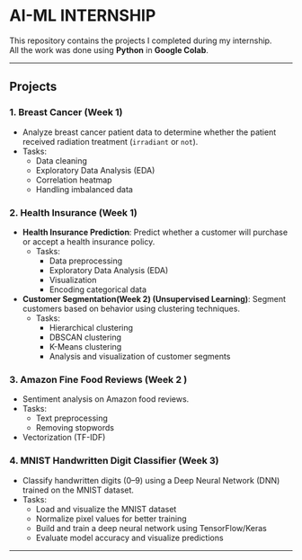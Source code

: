 # AI-ML INTERNSHIP

This repository contains the projects I completed during my internship.  
All the work was done using **Python** in **Google Colab**.


---

## Projects

### 1. Breast Cancer (Week 1)
- Analyze breast cancer patient data to determine whether the patient received radiation treatment (`irradiant` or `not`).
- Tasks:
  - Data cleaning
  - Exploratory Data Analysis (EDA)
  - Correlation heatmap
  - Handling imbalanced data

### 2. Health Insurance  (Week 1)
- **Health Insurance Prediction**: Predict whether a customer will purchase or accept a health insurance policy.
  - Tasks:
    - Data preprocessing
    - Exploratory Data Analysis (EDA)
    - Visualization
    - Encoding categorical data
- **Customer Segmentation(Week 2) (Unsupervised Learning)**: Segment customers based on behavior using clustering techniques.
  - Tasks:
    - Hierarchical clustering
    - DBSCAN clustering
    - K-Means clustering 
    - Analysis and visualization of customer segments

### 3. Amazon Fine Food Reviews (Week 2 )
- Sentiment analysis on Amazon food reviews.
- Tasks:
  - Text preprocessing
  - Removing stopwords
 - Vectorization (TF-IDF)
  

### 4. MNIST Handwritten Digit Classifier (Week 3)
- Classify handwritten digits (0–9) using a Deep Neural Network (DNN) trained on the MNIST dataset.
- Tasks:
  - Load and visualize the MNIST dataset
  - Normalize pixel values for better training
  - Build and train a deep neural network using TensorFlow/Keras
  - Evaluate model accuracy and visualize predictions

---


